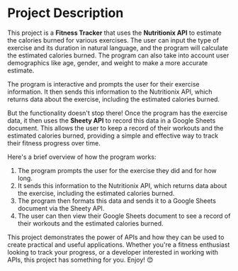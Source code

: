 # Project Description

This project is a **Fitness Tracker** that uses the **Nutritionix API** to estimate the calories burned for various exercises. The user can input the type of exercise and its duration in natural language, and the program will calculate the estimated calories burned. The program can also take into account user demographics like age, gender, and weight to make a more accurate estimate.

The program is interactive and prompts the user for their exercise information. It then sends this information to the Nutritionix API, which returns data about the exercise, including the estimated calories burned.

But the functionality doesn't stop there! Once the program has the exercise data, it then uses the **Sheety API** to record this data in a Google Sheets document. This allows the user to keep a record of their workouts and the estimated calories burned, providing a simple and effective way to track their fitness progress over time.

Here's a brief overview of how the program works:

1. The program prompts the user for the exercise they did and for how long.
2. It sends this information to the Nutritionix API, which returns data about the exercise, including the estimated calories burned.
3. The program then formats this data and sends it to a Google Sheets document via the Sheety API.
4. The user can then view their Google Sheets document to see a record of their workouts and the estimated calories burned.

This project demonstrates the power of APIs and how they can be used to create practical and useful applications. Whether you're a fitness enthusiast looking to track your progress, or a developer interested in working with APIs, this project has something for you. Enjoy! 😊
